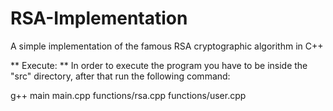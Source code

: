 # RSA-Implementation
A simple implementation of the famous RSA cryptographic algorithm in C++

** Execute: **
In order to execute the program you have to be inside the "src" directory, 
after that run the following command:

g++ main main.cpp functions/rsa.cpp functions/user.cpp
